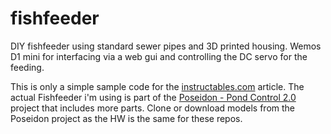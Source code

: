 # fishfeeder
DIY fishfeeder using standard sewer pipes and 3D printed housing. Wemos D1 mini for interfacing via a web gui and controlling the DC servo for the feeding.

This is only a simple sample code for the [instructables.com](https://www.instructables.com/DIY-Fish-chicken-Feeder/) article. The actual Fishfeeder i'm using is part of the [Poseidon - Pond Control 2.0](https://github.com/boanjo/poseidon) project that includes more parts. Clone or download models from the Poseidon project as the HW is the same for these repos.
